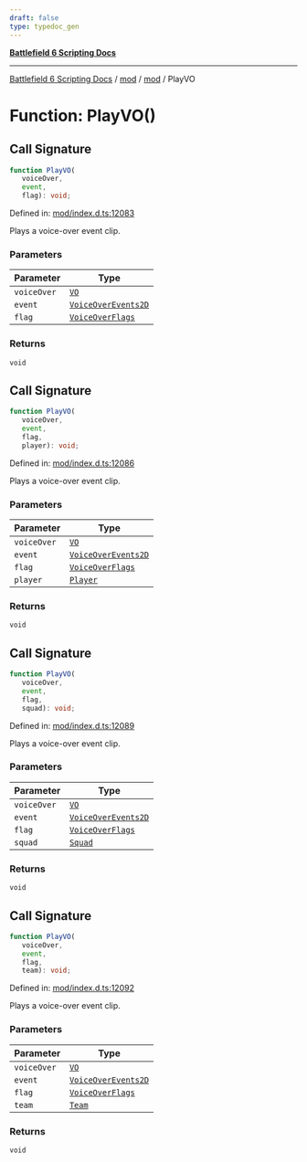 ```yaml
---
draft: false
type: typedoc_gen
---
```


[**Battlefield 6 Scripting Docs**](../../../_index.md)

***

[Battlefield 6 Scripting Docs](../../../_index.md) / [mod](../../_index.md) / [mod](../_index.md) / PlayVO

# Function: PlayVO()

## Call Signature

```ts
function PlayVO(
   voiceOver, 
   event, 
   flag): void;
```

Defined in: [mod/index.d.ts:12083](https://github.com/battlefield-portal-community/portal-docs/blob/6d87e21c5922a3efb03c634dbe98e5fe6e797672/generators/santiago/mod/index.d.ts#L12083)

Plays a voice-over event clip.

### Parameters

| Parameter | Type |
| ------ | ------ |
| `voiceOver` | [`VO`](../VO/_index.md) |
| `event` | [`VoiceOverEvents2D`](../VoiceOverEvents2D/_index.md) |
| `flag` | [`VoiceOverFlags`](../VoiceOverFlags/_index.md) |

### Returns

`void`

## Call Signature

```ts
function PlayVO(
   voiceOver, 
   event, 
   flag, 
   player): void;
```

Defined in: [mod/index.d.ts:12086](https://github.com/battlefield-portal-community/portal-docs/blob/6d87e21c5922a3efb03c634dbe98e5fe6e797672/generators/santiago/mod/index.d.ts#L12086)

Plays a voice-over event clip.

### Parameters

| Parameter | Type |
| ------ | ------ |
| `voiceOver` | [`VO`](../VO/_index.md) |
| `event` | [`VoiceOverEvents2D`](../VoiceOverEvents2D/_index.md) |
| `flag` | [`VoiceOverFlags`](../VoiceOverFlags/_index.md) |
| `player` | [`Player`](../Player/_index.md) |

### Returns

`void`

## Call Signature

```ts
function PlayVO(
   voiceOver, 
   event, 
   flag, 
   squad): void;
```

Defined in: [mod/index.d.ts:12089](https://github.com/battlefield-portal-community/portal-docs/blob/6d87e21c5922a3efb03c634dbe98e5fe6e797672/generators/santiago/mod/index.d.ts#L12089)

Plays a voice-over event clip.

### Parameters

| Parameter | Type |
| ------ | ------ |
| `voiceOver` | [`VO`](../VO/_index.md) |
| `event` | [`VoiceOverEvents2D`](../VoiceOverEvents2D/_index.md) |
| `flag` | [`VoiceOverFlags`](../VoiceOverFlags/_index.md) |
| `squad` | [`Squad`](../Squad/_index.md) |

### Returns

`void`

## Call Signature

```ts
function PlayVO(
   voiceOver, 
   event, 
   flag, 
   team): void;
```

Defined in: [mod/index.d.ts:12092](https://github.com/battlefield-portal-community/portal-docs/blob/6d87e21c5922a3efb03c634dbe98e5fe6e797672/generators/santiago/mod/index.d.ts#L12092)

Plays a voice-over event clip.

### Parameters

| Parameter | Type |
| ------ | ------ |
| `voiceOver` | [`VO`](../VO/_index.md) |
| `event` | [`VoiceOverEvents2D`](../VoiceOverEvents2D/_index.md) |
| `flag` | [`VoiceOverFlags`](../VoiceOverFlags/_index.md) |
| `team` | [`Team`](../Team/_index.md) |

### Returns

`void`

